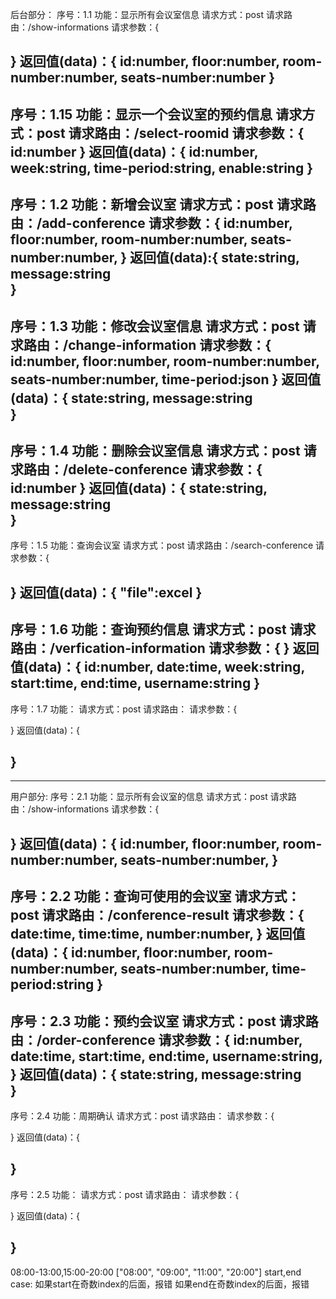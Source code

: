 后台部分：
序号：1.1
功能：显示所有会议室信息
请求方式：post
请求路由：/show-informations
请求参数：{
    
}
返回值(data)：{
    id:number,
    floor:number,
    room-number:number,
    seats-number:number
}
-----------------------
序号：1.15
功能：显示一个会议室的预约信息
请求方式：post
请求路由：/select-roomid
请求参数：{
    id:number
}
返回值(data)：{
    id:number,
    week:string,
    time-period:string,
    enable:string
}
-----------------------
序号：1.2
功能：新增会议室
请求方式：post
请求路由：/add-conference
请求参数：{
    id:number,
    floor:number,
    room-number:number,
    seats-number:number,
}
返回值(data):{
    state:string,
    message:string    
}
-----------------------
序号：1.3
功能：修改会议室信息
请求方式：post
请求路由：/change-information
请求参数：{
    id:number,
    floor:number,
    room-number:number,
    seats-number:number,
    time-period:json
}
返回值(data)：{
    state:string,
    message:string    
}
-----------------------
序号：1.4
功能：删除会议室信息
请求方式：post
请求路由：/delete-conference
请求参数：{
    id:number
}
返回值(data)：{
    state:string,
    message:string    
}
-----------------------
序号：1.5
功能：查询会议室
请求方式：post
请求路由：/search-conference
请求参数：{
    
}
返回值(data)：{
    "file":excel
}
-----------------------
序号：1.6
功能：查询预约信息
请求方式：post
请求路由：/verfication-information
请求参数：{
}
返回值(data)：{
    id:number,
    date:time,
    week:string,
    start:time,
    end:time,
    username:string
}
-----------------------
序号：1.7
功能：
请求方式：post
请求路由：
请求参数：{
    
}
返回值(data)：{
    
}
-----------------------


------------------------------------------------------------
用户部分:
序号：2.1
功能：显示所有会议室的信息
请求方式：post
请求路由：/show-informations
请求参数：{
    
}
返回值(data)：{
    id:number,
    floor:number,
    room-number:number,
    seats-number:number,
}
-----------------------
序号：2.2
功能：查询可使用的会议室
请求方式：post
请求路由：/conference-result
请求参数：{
    date:time,
    time:time,
    number:number,
}
返回值(data)：{
    id:number,
    floor:number,
    room-number:number,
    seats-number:number,
    time-period:string
}
-----------------------
序号：2.3
功能：预约会议室
请求方式：post
请求路由：/order-conference
请求参数：{
    id:number,
    date:time,
    start:time,
    end:time,
    username:string,
}
返回值(data)：{
    state:string,
    message:string    
}
-----------------------
序号：2.4
功能：周期确认
请求方式：post
请求路由：
请求参数：{
    
}
返回值(data)：{
    
}
-----------------------
序号：2.5
功能：
请求方式：post
请求路由：
请求参数：{
    
}
返回值(data)：{
    
}
-----------------------
08:00-13:00,15:00-20:00
["08:00", "09:00", "11:00", "20:00"]
start,end
case:
如果start在奇数index的后面，报错
如果end在奇数index的后面，报错